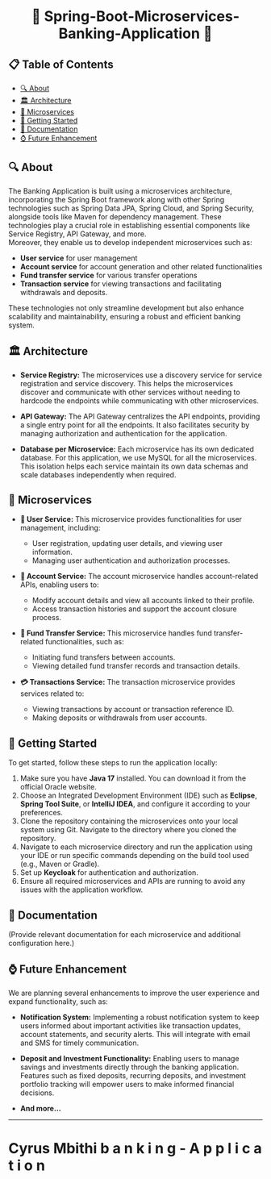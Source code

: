 <h1 align="center">🌟 Spring-Boot-Microservices-Banking-Application 🌟</h1>

## 📋 Table of Contents

- [🔍 About](#-about)
- [🏛️ Architecture](#-architecture)
- [🚀 Microservices](#-microservices)
- [🚀 Getting Started](#-getting-started)
- [📖 Documentation](#-documentation)
- [⌚ Future Enhancement](#-future-enhancement)

## 🔍 About
The Banking Application is built using a microservices architecture, incorporating the Spring Boot framework along with other Spring technologies such as Spring Data JPA, Spring Cloud, and Spring Security, alongside tools like Maven for dependency management. These technologies play a crucial role in establishing essential components like Service Registry, API Gateway, and more.  
Moreover, they enable us to develop independent microservices such as:
- **User service** for user management
- **Account service** for account generation and other related functionalities
- **Fund transfer service** for various transfer operations
- **Transaction service** for viewing transactions and facilitating withdrawals and deposits.

These technologies not only streamline development but also enhance scalability and maintainability, ensuring a robust and efficient banking system.

## 🏛️ Architecture

- **Service Registry:** The microservices use a discovery service for service registration and service discovery. This helps the microservices discover and communicate with other services without needing to hardcode the endpoints while communicating with other microservices.

- **API Gateway:** The API Gateway centralizes the API endpoints, providing a single entry point for all the endpoints. It also facilitates security by managing authorization and authentication for the application.

- **Database per Microservice:** Each microservice has its own dedicated database. For this application, we use MySQL for all the microservices. This isolation helps each service maintain its own data schemas and scale databases independently when required.

## 🚀 Microservices

- **👤 User Service:** This microservice provides functionalities for user management, including:
    - User registration, updating user details, and viewing user information.
    - Managing user authentication and authorization processes.

- **💼 Account Service:** The account microservice handles account-related APIs, enabling users to:
    - Modify account details and view all accounts linked to their profile.
    - Access transaction histories and support the account closure process.

- **💸 Fund Transfer Service:** This microservice handles fund transfer-related functionalities, such as:
    - Initiating fund transfers between accounts.
    - Viewing detailed fund transfer records and transaction details.

- **💳 Transactions Service:** The transaction microservice provides services related to:
    - Viewing transactions by account or transaction reference ID.
    - Making deposits or withdrawals from user accounts.

## 🚀 Getting Started

To get started, follow these steps to run the application locally:

1. Make sure you have **Java 17** installed. You can download it from the official Oracle website.
2. Choose an Integrated Development Environment (IDE) such as **Eclipse**, **Spring Tool Suite**, or **IntelliJ IDEA**, and configure it according to your preferences.
3. Clone the repository containing the microservices onto your local system using Git. Navigate to the directory where you cloned the repository.
4. Navigate to each microservice directory and run the application using your IDE or run specific commands depending on the build tool used (e.g., Maven or Gradle).
5. Set up **Keycloak** for authentication and authorization.
6. Ensure all required microservices and APIs are running to avoid any issues with the application workflow.

## 📖 Documentation

(Provide relevant documentation for each microservice and additional configuration here.)

## ⌚ Future Enhancement

We are planning several enhancements to improve the user experience and expand functionality, such as:

- **Notification System:** Implementing a robust notification system to keep users informed about important activities like transaction updates, account statements, and security alerts. This will integrate with email and SMS for timely communication.

- **Deposit and Investment Functionality:** Enabling users to manage savings and investments directly through the banking application. Features such as fixed deposits, recurring deposits, and investment portfolio tracking will empower users to make informed financial decisions.

- **And more…**

---

# Cyrus Mbithi b a n k i n g - A p p l i c a t i o n
